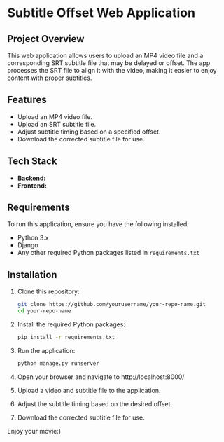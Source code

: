 
# Subtitle Offset Web Application

## Project Overview

This web application allows users to upload an MP4 video file and a corresponding SRT subtitle file that may be delayed or offset. The app processes the SRT file to align it with the video, making it easier to enjoy content with proper subtitles.

## Features

- Upload an MP4 video file.
- Upload an SRT subtitle file.
- Adjust subtitle timing based on a specified offset.
- Download the corrected subtitle file for use.

## Tech Stack

- **Backend:** 
- **Frontend:** 

## Requirements

To run this application, ensure you have the following installed:

- Python 3.x
- Django
- Any other required Python packages listed in `requirements.txt`

## Installation

1. Clone this repository:

   ```bash
   git clone https://github.com/yourusername/your-repo-name.git
   cd your-repo-name
   ```

2. Install the required Python packages:

   ```bash          
   pip install -r requirements.txt  
   ```

3. Run the application:

   ```bash  
   python manage.py runserver
   ```

4. Open your browser and navigate to http://localhost:8000/

5. Upload a video and subtitle file to the application.

6. Adjust the subtitle timing based on the desired offset.

7. Download the corrected subtitle file for use.    

Enjoy your movie:)




